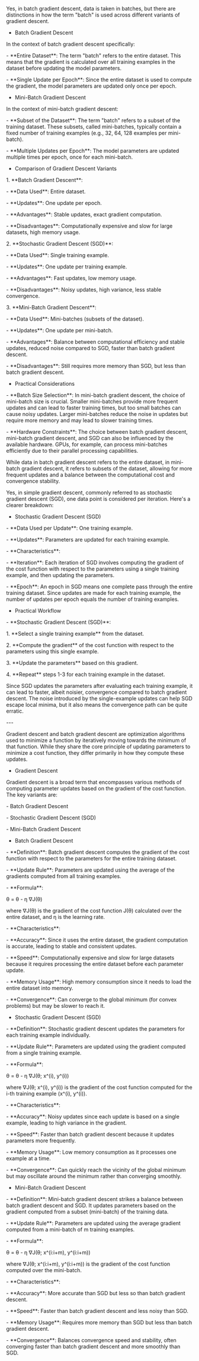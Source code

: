 Yes, in batch gradient descent, data is taken in batches, but there are
distinctions in how the term \"batch\" is used across different variants
of gradient descent.

-   Batch Gradient Descent

In the context of batch gradient descent specifically:

\- \*\*Entire Dataset\*\*: The term \"batch\" refers to the entire
dataset. This means that the gradient is calculated over all training
examples in the dataset before updating the model parameters.

\- \*\*Single Update per Epoch\*\*: Since the entire dataset is used to
compute the gradient, the model parameters are updated only once per
epoch.

-   Mini-Batch Gradient Descent

In the context of mini-batch gradient descent:

\- \*\*Subset of the Dataset\*\*: The term \"batch\" refers to a subset
of the training dataset. These subsets, called mini-batches, typically
contain a fixed number of training examples (e.g., 32, 64, 128 examples
per mini-batch).

\- \*\*Multiple Updates per Epoch\*\*: The model parameters are updated
multiple times per epoch, once for each mini-batch.

-   Comparison of Gradient Descent Variants

1\. \*\*Batch Gradient Descent\*\*:

\- \*\*Data Used\*\*: Entire dataset.

\- \*\*Updates\*\*: One update per epoch.

\- \*\*Advantages\*\*: Stable updates, exact gradient computation.

\- \*\*Disadvantages\*\*: Computationally expensive and slow for large
datasets, high memory usage.

2\. \*\*Stochastic Gradient Descent (SGD)\*\*:

\- \*\*Data Used\*\*: Single training example.

\- \*\*Updates\*\*: One update per training example.

\- \*\*Advantages\*\*: Fast updates, low memory usage.

\- \*\*Disadvantages\*\*: Noisy updates, high variance, less stable
convergence.

3\. \*\*Mini-Batch Gradient Descent\*\*:

\- \*\*Data Used\*\*: Mini-batches (subsets of the dataset).

\- \*\*Updates\*\*: One update per mini-batch.

\- \*\*Advantages\*\*: Balance between computational efficiency and
stable updates, reduced noise compared to SGD, faster than batch
gradient descent.

\- \*\*Disadvantages\*\*: Still requires more memory than SGD, but less
than batch gradient descent.

-   Practical Considerations

\- \*\*Batch Size Selection\*\*: In mini-batch gradient descent, the
choice of mini-batch size is crucial. Smaller mini-batches provide more
frequent updates and can lead to faster training times, but too small
batches can cause noisy updates. Larger mini-batches reduce the noise in
updates but require more memory and may lead to slower training times.

\- \*\*Hardware Constraints\*\*: The choice between batch gradient
descent, mini-batch gradient descent, and SGD can also be influenced by
the available hardware. GPUs, for example, can process mini-batches
efficiently due to their parallel processing capabilities.

While data in batch gradient descent refers to the entire dataset, in
mini-batch gradient descent, it refers to subsets of the dataset,
allowing for more frequent updates and a balance between the
computational cost and convergence stability.

Yes, in simple gradient descent, commonly referred to as stochastic
gradient descent (SGD), one data point is considered per iteration.
Here\'s a clearer breakdown:

-   Stochastic Gradient Descent (SGD)

\- \*\*Data Used per Update\*\*: One training example.

\- \*\*Updates\*\*: Parameters are updated for each training example.

\- \*\*Characteristics\*\*:

\- \*\*Iteration\*\*: Each iteration of SGD involves computing the
gradient of the cost function with respect to the parameters using a
single training example, and then updating the parameters.

\- \*\*Epoch\*\*: An epoch in SGD means one complete pass through the
entire training dataset. Since updates are made for each training
example, the number of updates per epoch equals the number of training
examples.

-   Practical Workflow

\- \*\*Stochastic Gradient Descent (SGD)\*\*:

1\. \*\*Select a single training example\*\* from the dataset.

2\. \*\*Compute the gradient\*\* of the cost function with respect to
the parameters using this single example.

3\. \*\*Update the parameters\*\* based on this gradient.

4\. \*\*Repeat\*\* steps 1-3 for each training example in the dataset.

Since SGD updates the parameters after evaluating each training example,
it can lead to faster, albeit noisier, convergence compared to batch
gradient descent. The noise introduced by the single-example updates can
help SGD escape local minima, but it also means the convergence path can
be quite erratic.

\-\--

Gradient descent and batch gradient descent are optimization algorithms
used to minimize a function by iteratively moving towards the minimum of
that function. While they share the core principle of updating
parameters to minimize a cost function, they differ primarily in how
they compute these updates.

-   Gradient Descent

Gradient descent is a broad term that encompasses various methods of
computing parameter updates based on the gradient of the cost function.
The key variants are:

\- Batch Gradient Descent

\- Stochastic Gradient Descent (SGD)

\- Mini-Batch Gradient Descent

-   Batch Gradient Descent

\- \*\*Definition\*\*: Batch gradient descent computes the gradient of
the cost function with respect to the parameters for the entire training
dataset.

\- \*\*Update Rule\*\*: Parameters are updated using the average of the
gradients computed from all training examples.

\- \*\*Formula\*\*:

θ = θ - η ∇J(θ)

where ∇J(θ) is the gradient of the cost function J(θ) calculated over
the entire dataset, and η is the learning rate.

\- \*\*Characteristics\*\*:

\- \*\*Accuracy\*\*: Since it uses the entire dataset, the gradient
computation is accurate, leading to stable and consistent updates.

\- \*\*Speed\*\*: Computationally expensive and slow for large datasets
because it requires processing the entire dataset before each parameter
update.

\- \*\*Memory Usage\*\*: High memory consumption since it needs to load
the entire dataset into memory.

\- \*\*Convergence\*\*: Can converge to the global minimum (for convex
problems) but may be slower to reach it.

-   Stochastic Gradient Descent (SGD)

\- \*\*Definition\*\*: Stochastic gradient descent updates the
parameters for each training example individually.

\- \*\*Update Rule\*\*: Parameters are updated using the gradient
computed from a single training example.

\- \*\*Formula\*\*:

θ = θ - η ∇J(θ; x\^(i), y\^(i))

where ∇J(θ; x\^(i), y\^(i)) is the gradient of the cost function
computed for the i-th training example (x\^(i), y\^(i)).

\- \*\*Characteristics\*\*:

\- \*\*Accuracy\*\*: Noisy updates since each update is based on a
single example, leading to high variance in the gradient.

\- \*\*Speed\*\*: Faster than batch gradient descent because it updates
parameters more frequently.

\- \*\*Memory Usage\*\*: Low memory consumption as it processes one
example at a time.

\- \*\*Convergence\*\*: Can quickly reach the vicinity of the global
minimum but may oscillate around the minimum rather than converging
smoothly.

-   Mini-Batch Gradient Descent

\- \*\*Definition\*\*: Mini-batch gradient descent strikes a balance
between batch gradient descent and SGD. It updates parameters based on
the gradient computed from a subset (mini-batch) of the training data.

\- \*\*Update Rule\*\*: Parameters are updated using the average
gradient computed from a mini-batch of m training examples.

\- \*\*Formula\*\*:

θ = θ - η ∇J(θ; x\^(i:i+m), y\^(i:i+m))

where ∇J(θ; x\^(i:i+m), y\^(i:i+m)) is the gradient of the cost function
computed over the mini-batch.

\- \*\*Characteristics\*\*:

\- \*\*Accuracy\*\*: More accurate than SGD but less so than batch
gradient descent.

\- \*\*Speed\*\*: Faster than batch gradient descent and less noisy than
SGD.

\- \*\*Memory Usage\*\*: Requires more memory than SGD but less than
batch gradient descent.

\- \*\*Convergence\*\*: Balances convergence speed and stability, often
converging faster than batch gradient descent and more smoothly than
SGD.
